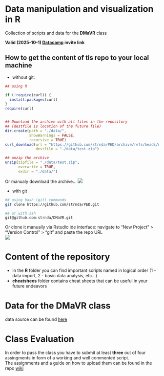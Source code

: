 
<!-- README.md is generated from README.Rmd. Please edit that file -->

# Data manipulation and visualization in R

Collection of scripts and data for the **DMaVR** class

**Valid (2025-10-1)
[Datacamp](https://www.datacamp.com/groups/shared_links/015a2cd543ee041a76271b79bb5fabcffdd2218af701771165671a3ba4df0696)
invite link**

## How to get the content of tis repo to your local machine

- without git:

``` r
## using R

if (!require(curl)) {
  install.packages(curl)
}
require(curl)


## Download the archive with all files in the repository
## (destfile is location of the future file)
dir.create(path = "./data/",
           showWarnings = FALSE,
           recursive = TRUE)
curl_download(url = "https://github.com/strnda/PED/archive/refs/heads/main.zip", 
              destfile = "./data/test.zip")

## unzip the archive
unzip(zipfile = "./data/test.zip",
      overwrite = TRUE, 
      exdir = "./data/")
```

Or manualy download the archive… ![](figs/download.png)

- with git

``` bash
## using bash (git) commands
git clone https://github.com/strnda/PED.git

## or with ssh
git@github.com:strnda/DMaVR.git
```

Or clone it manually via Rstudio ide interface: navigate to “New
Project” \> “Version Control” \> “git” and paste the repo URL  
![](figs/git_repo_clone.png)

# Content of the repository

- In the **R** folder you can find important scripts named in logical
  order (1 - data import, 2 - basic data analysis, etc…)  
- **cheatshees** folder contains cheat sheets that can be useful in your
  future endeavors

# Data for the **DMaVR** class

data source can be found
[here](https://gdex.ucar.edu/dataset/camels/file.html)

# Class Evaluation    

In order to pass the class you have to submit at least **three** out of four assingments in form of a working and well commented script.  
The assignments and a guide on how to upload them can be found in the repo
[wiki](https://github.com/strnda/DMaVR/wiki)
